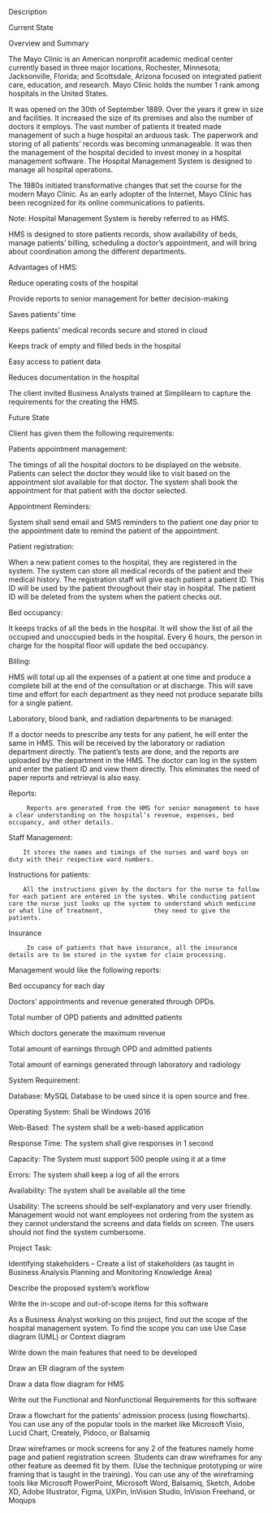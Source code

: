 Description

Current State

 

Overview and Summary

The Mayo Clinic is an American nonprofit academic medical center currently based in three major locations, Rochester, Minnesota; Jacksonville, Florida; and Scottsdale, Arizona focused on integrated patient care, education, and research. Mayo Clinic holds the number 1 rank among hospitals in the United States.

It was opened on the 30th of September 1889. Over the years it grew in size and facilities. It increased the size of its premises and also the number of doctors it employs. The vast number of patients it treated made management of such a huge hospital an arduous task. The paperwork and storing of all patients’ records was becoming unmanageable. It was then the management of the hospital decided to invest money in a hospital management software. The Hospital Management System is designed to manage all hospital operations.

The 1980s initiated transformative changes that set the course for the modern Mayo Clinic. As an early adopter of the Internet, Mayo Clinic has been recognized for its online communications to patients.

Note: Hospital Management System is hereby referred to as HMS.

HMS is designed to store patients records, show availability of beds, manage patients’ billing, scheduling a doctor’s appointment, and will bring about coordination among the different departments. 

Advantages of HMS:

Reduce operating costs of the hospital

Provide reports to senior management for better decision-making

Saves patients’ time

Keeps patients’ medical records secure and stored in cloud 

Keeps track of empty and filled beds in the hospital

Easy access to patient data

Reduces documentation in the hospital

 

The client invited Business Analysts trained at Simplilearn to capture the requirements for the creating the HMS. 

 

Future State

Client has given them the following requirements:

 

Patients appointment management:

The timings of all the hospital doctors to be displayed on the website. Patients can select the doctor they would like to visit based on the appointment slot available for that doctor. The system shall book the appointment for that patient with the doctor selected.

Appointment Reminders:

System shall send email and SMS reminders to the patient one day prior to the appointment date to remind the patient of the appointment. 

 

Patient registration:

When a new patient comes to the hospital, they are registered in the system. The system can store all medical records of the patient and their medical history. The registration staff will give each patient a patient ID. This ID will be used by the patient throughout their stay in hospital. The patient ID will be deleted from the system when the patient checks out.

Bed occupancy:

It keeps tracks of all the beds in the hospital. It will show the list of all the occupied and unoccupied beds in the hospital. Every 6 hours, the person in charge for the hospital floor will update the bed occupancy. 

Billing:

HMS will total up all the expenses of a patient at one time and produce a complete bill at the end of the consultation or at discharge. This will save time and effort for each department as they need not produce separate bills for a single patient.

Laboratory, blood bank, and radiation departments to be managed:

If a doctor needs to prescribe any tests for any patient, he will enter the same in HMS. This will be received by the laboratory or radiation department directly. The patient’s tests are done, and the reports are uploaded by the department in the HMS. The doctor can log in the system and enter the patient ID and view them directly. This eliminates the need of paper reports and retrieval is also easy. 

Reports:                                                                                                              

         Reports are generated from the HMS for senior management to have a clear understanding on the hospital’s revenue, expenses, bed occupancy, and other details. 

Staff Management:                                                                                                                                     

        It stores the names and timings of the nurses and ward boys on duty with their respective ward numbers. 

Instructions for patients:

        All the instructions given by the doctors for the nurse to follow for each patient are entered in the system. While conducting patient care the nurse just looks up the system to understand which medicine or what line of treatment,              they need to give the patients. 

Insurance

         In case of patients that have insurance, all the insurance details are to be stored in the system for claim processing. 

 

Management would like the following reports:

 

Bed occupancy for each day

Doctors’ appointments and revenue generated through OPDs.

Total number of OPD patients and admitted patients

Which doctors generate the maximum revenue

Total amount of earnings through OPD and admitted patients

Total amount of earnings generated through laboratory and radiology


 

System Requirement:

Database: MySQL Database to be used since it is open source and free.

Operating System: Shall be Windows 2016 

Web-Based: The system shall be a web-based application 

Response Time: The system shall give responses in 1 second

Capacity: The System must support 500 people using it at a time 

Errors: The system shall keep a log of all the errors

Availability: The system shall be available all the time

Usability: The screens should be self-explanatory and very user friendly. Management would not want employees not ordering from the system as they cannot understand the screens and data fields on screen. The users should not find the system cumbersome. 

 

Project Task: 

 

Identifying stakeholders – Create a list of stakeholders (as taught in Business Analysis Planning and Monitoring Knowledge Area)

Describe the proposed system’s workflow

Write the in-scope and out-of-scope items for this software

As a Business Analyst working on this project, find out the scope of the hospital management system. To find the scope you can use Use Case diagram (UML) or Context diagram

Write down the main features that need to be developed

Draw an ER diagram of the system

Draw a data flow diagram for HMS 

Write out the Functional and Nonfunctional Requirements for this software

Draw a flowchart for the patients’ admission process (using flowcharts). You can use any of the popular tools in the market like Microsoft Visio, Lucid Chart, Creately, Pidoco, or Balsamiq

Draw wireframes or mock screens for any 2 of the features namely home page and patient registration screen. Students can draw wireframes for any other feature as deemed fit by them. (Use the technique prototyping or wire framing that is taught in the training). You can use any of the wireframing tools like Microsoft PowerPoint, Microsoft Word, Balsamiq, Sketch, Adobe XD, Adobe Illustrator, Figma, UXPin, InVision Studio, InVision Freehand, or Moqups
